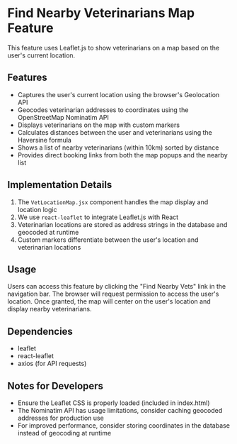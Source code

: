 # Find Nearby Veterinarians Map Feature

This feature uses Leaflet.js to show veterinarians on a map based on the user's current location.

## Features

- Captures the user's current location using the browser's Geolocation API
- Geocodes veterinarian addresses to coordinates using the OpenStreetMap Nominatim API
- Displays veterinarians on the map with custom markers
- Calculates distances between the user and veterinarians using the Haversine formula
- Shows a list of nearby veterinarians (within 10km) sorted by distance
- Provides direct booking links from both the map popups and the nearby list

## Implementation Details

1. The `VetLocationMap.jsx` component handles the map display and location logic
2. We use `react-leaflet` to integrate Leaflet.js with React
3. Veterinarian locations are stored as address strings in the database and geocoded at runtime
4. Custom markers differentiate between the user's location and veterinarian locations

## Usage

Users can access this feature by clicking the "Find Nearby Vets" link in the navigation bar. The browser will request permission to access the user's location. Once granted, the map will center on the user's location and display nearby veterinarians.

## Dependencies

- leaflet
- react-leaflet
- axios (for API requests)

## Notes for Developers

- Ensure the Leaflet CSS is properly loaded (included in index.html)
- The Nominatim API has usage limitations, consider caching geocoded addresses for production use
- For improved performance, consider storing coordinates in the database instead of geocoding at runtime 
